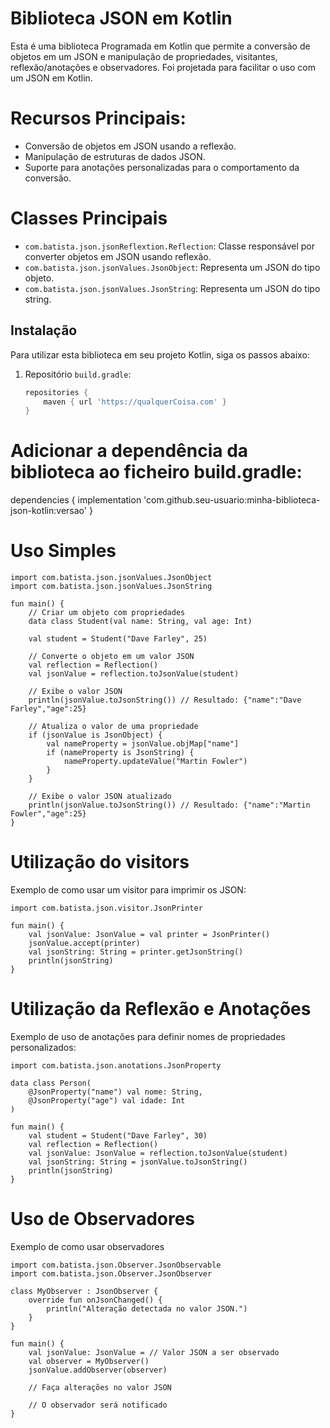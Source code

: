 
# Biblioteca JSON em Kotlin
Esta é uma biblioteca Programada em Kotlin que permite a conversão de objetos em um JSON e manipulação de propriedades, visitantes, reflexão/anotações e observadores. Foi projetada para facilitar o uso com um JSON em Kotlin.
# Recursos Principais:
- Conversão de objetos em JSON usando a reflexão.
- Manipulação de estruturas de dados JSON.
- Suporte para anotações personalizadas para o comportamento da conversão.
# Classes Principais
- `com.batista.json.jsonReflextion.Reflection`: Classe responsável por converter objetos em JSON usando reflexão.
- `com.batista.json.jsonValues.JsonObject`: Representa um JSON do tipo objeto.
- `com.batista.json.jsonValues.JsonString`: Representa um JSON do tipo string.

## Instalação

Para utilizar esta biblioteca em seu projeto Kotlin, siga os passos abaixo:

1. Repositório `build.gradle`:

   ```groovy
   repositories {
       maven { url 'https://qualquerCoisa.com' }
   }


# Adicionar a dependência da biblioteca ao ficheiro build.gradle:
dependencies {
    implementation 'com.github.seu-usuario:minha-biblioteca-json-kotlin:versao'
}
# Uso Simples
```import com.batista.json.jsonReflextion.Reflection
import com.batista.json.jsonValues.JsonObject
import com.batista.json.jsonValues.JsonString

fun main() {
    // Criar um objeto com propriedades
    data class Student(val name: String, val age: Int)

    val student = Student("Dave Farley", 25)

    // Converte o objeto em um valor JSON
    val reflection = Reflection()
    val jsonValue = reflection.toJsonValue(student)

    // Exibe o valor JSON
    println(jsonValue.toJsonString()) // Resultado: {"name":"Dave Farley","age":25}

    // Atualiza o valor de uma propriedade
    if (jsonValue is JsonObject) {
        val nameProperty = jsonValue.objMap["name"]
        if (nameProperty is JsonString) {
            nameProperty.updateValue("Martin Fowler")
        }
    }

    // Exibe o valor JSON atualizado
    println(jsonValue.toJsonString()) // Resultado: {"name":"Martin Fowler","age":25}
}
```
# Utilização do visitors
Exemplo de como usar um visitor para imprimir os  JSON:
```
import com.batista.json.visitor.JsonPrinter

fun main() {
    val jsonValue: JsonValue = val printer = JsonPrinter()
    jsonValue.accept(printer)
    val jsonString: String = printer.getJsonString()
    println(jsonString)
}
```
# Utilização da Reflexão e Anotações
Exemplo de uso de anotações para definir nomes de propriedades personalizados:

```
import com.batista.json.anotations.JsonProperty

data class Person(
    @JsonProperty("name") val nome: String,
    @JsonProperty("age") val idade: Int
)

fun main() {
    val student = Student("Dave Farley", 30)
    val reflection = Reflection()
    val jsonValue: JsonValue = reflection.toJsonValue(student)
    val jsonString: String = jsonValue.toJsonString()
    println(jsonString)
}
```
# Uso de Observadores
Exemplo de como usar observadores
```
import com.batista.json.Observer.JsonObservable
import com.batista.json.Observer.JsonObserver

class MyObserver : JsonObserver {
    override fun onJsonChanged() {
        println("Alteração detectada no valor JSON.")
    }
}

fun main() {
    val jsonValue: JsonValue = // Valor JSON a ser observado
    val observer = MyObserver()
    jsonValue.addObserver(observer)

    // Faça alterações no valor JSON

    // O observador será notificado
}

```



